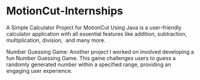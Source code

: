 # MotionCut-Internships
A Simple Calculator Project for MotionCut Using Java is a user-friendly calculator application with all essential features like addition, subtraction, multiplication, division,  and many more.

Number Guessing Game: Another project I worked on involved developing a fun Number Guessing Game. This game challenges users to guess a randomly generated number within a specified range, providing an engaging user experience.
